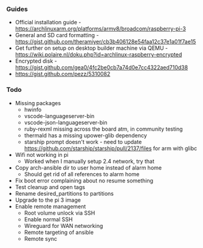 ### Guides

- Official installation guide - https://archlinuxarm.org/platforms/armv8/broadcom/raspberry-pi-3
- General and SD card formatting - https://gist.github.com/theramiyer/cb3b406128e54faa12c37e1a01f7ae15
- Get further on setup on desktop builder machine via QEMU - https://wiki.polaire.nl/doku.php?id=archlinux-raspberry-encrypted
- Encrypted disk - https://gist.github.com/gea0/4fc2be0cb7a74d0e7cc4322aed710d38
- https://gist.github.com/pezz/5310082

### Todo

* Missing packages
  * hwinfo
  * vscode-languageserver-bin
  * vscode-json-languageserver-bin
  * ruby-rexml missing across the board atm, in community testing
  * thermald has a missing upower-glib dependency
  * starship prompt doesn't work - need to update https://github.com/starship/starship/pull/2137/files for arm with glibc
* Wifi not working in pi
  * Worked when I manually setup 2.4 network, try that
* Copy arch-ansible dir to user home instead of alarm home
  * Should get rid of all references to alarm home
* Fix boot error complaining about no resume something
* Test cleanup and open tags
* Rename desired_partitions to partitions
* Upgrade to the pi 3 image
* Enable remote management
  * Root volume unlock via SSH
  * Enable normal SSH
  * Wireguard for WAN networking
  * Remote targeting of ansible
  * Remote sync
